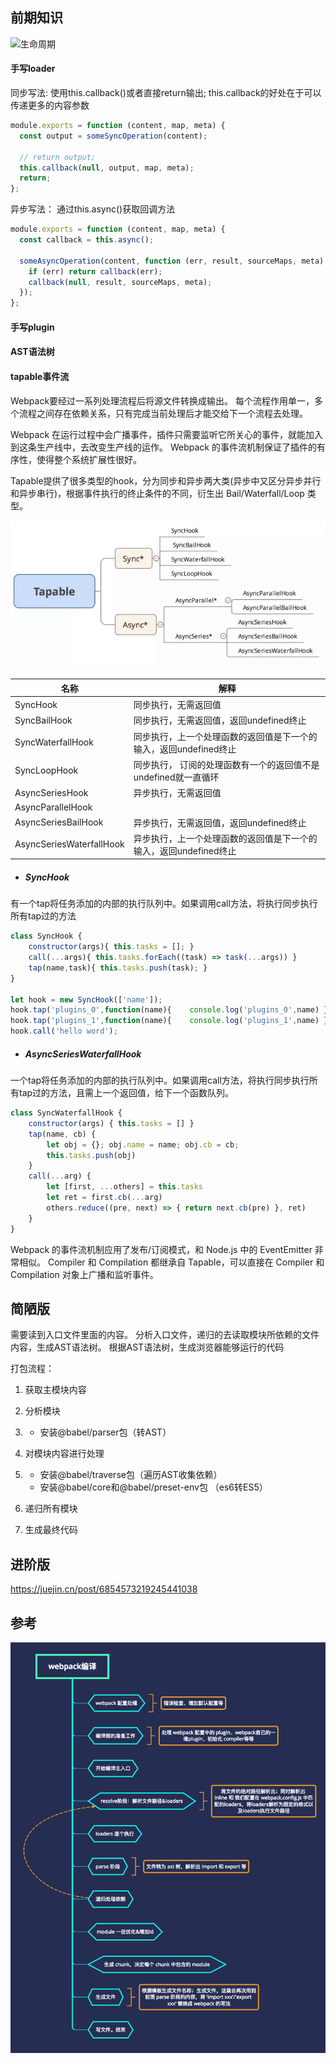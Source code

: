 ##  前期知识







![生命周期](https://p3-juejin.byteimg.com/tos-cn-i-k3u1fbpfcp/646064b458ec44128d627405246863ef~tplv-k3u1fbpfcp-zoom-in-crop-mark:4536:0:0:0.image)







####  手写loader



同步写法:   使用this.callback()或者直接return输出; this.callback的好处在于可以传递更多的内容参数 

```js
module.exports = function (content, map, meta) {
  const output = someSyncOperation(content);

  // return output;
  this.callback(null, output, map, meta);
  return;
};
```

异步写法： 通过this.async()获取回调方法 

```js
module.exports = function (content, map, meta) {
  const callback = this.async();

  someAsyncOperation(content, function (err, result, sourceMaps, meta) {
    if (err) return callback(err);
    callback(null, result, sourceMaps, meta);
  });
};
```









####  手写plugin











####  AST语法树









####  tapable事件流

Webpack要经过一系列处理流程后将源文件转换成输出。 每个流程作用单一，多个流程之间存在依赖关系，只有完成当前处理后才能交给下一个流程去处理。

Webpack 在运行过程中会广播事件，插件只需要监听它所关心的事件，就能加入到这条生产线中，去改变生产线的运作。 Webpack 的事件流机制保证了插件的有序性，使得整个系统扩展性很好。

Tapable提供了很多类型的hook，分为同步和异步两大类(异步中又区分异步并行和异步串行)，根据事件执行的终止条件的不同，衍生出 Bail/Waterfall/Loop 类型。

![tapable](https://raw.githubusercontent.com/wzx365/min-webpack/master/images/Tapable.png)

| 名称              | 解释                                                         |
| ----------------- | ------------------------------------------------------------ |
| SyncHook          | 同步执行，无需返回值                                         |
| SyncBailHook      | 同步执行，无需返回值，返回undefined终止                      |
| SyncWaterfallHook | 同步执行，上一个处理函数的返回值是下一个的输入，返回undefined终止 |
| SyncLoopHook      | 同步执行， 订阅的处理函数有一个的返回值不是undefined就一直循环 |
| AsyncSeriesHook          | 异步执行，无需返回值                                         |
| AsyncParallelHook        |                                                              |
| AsyncSeriesBailHook      | 异步执行，无需返回值，返回undefined终止                      |
| AsyncSeriesWaterfallHook | 异步执行，上一个处理函数的返回值是下一个的输入，返回undefined终止 |

- ##### SyncHook

有一个tap将任务添加的内部的执行队列中。如果调用call方法，将执行同步执行所有tap过的方法

```js
class SyncHook {
	constructor(args){ this.tasks = [];	}
	call(...args){ this.tasks.forEach((task) => task(...args)) }
	tap(name,task){	this.tasks.push(task); }
}

let hook = new SyncHook(['name']);
hook.tap('plugins_0',function(name){	console.log('plugins_0',name) })
hook.tap('plugins_1',function(name){	console.log('plugins_1',name) })
hook.call('hello word');
```

- ##### AsyncSeriesWaterfallHook

一个tap将任务添加的内部的执行队列中。如果调用call方法，将执行同步执行所有tap过的方法，且需上一个返回值，给下一个函数队列。

```js
class SyncWaterfallHook {
    constructor(args) { this.tasks = [] }
    tap(name, cb) {
        let obj = {}; obj.name = name; obj.cb = cb;
        this.tasks.push(obj)
    }
    call(...arg) {
        let [first, ...others] = this.tasks
        let ret = first.cb(...arg)
        others.reduce((pre, next) => { return next.cb(pre) }, ret)
    }
}
```

Webpack 的事件流机制应用了发布/订阅模式，和 Node.js 中的 EventEmitter 非常相似。 Compiler 和 Compilation 都继承自 Tapable，可以直接在 Compiler 和 Compilation 对象上广播和监听事件。











##  简陋版







需要读到入口文件里面的内容。
分析入口文件，递归的去读取模块所依赖的文件内容，生成AST语法树。
根据AST语法树，生成浏览器能够运行的代码



打包流程：

1. 获取主模块内容

2. 分析模块

3. - 安装@babel/parser包（转AST）

4. 对模块内容进行处理

5. - 安装@babel/traverse包（遍历AST收集依赖）
   - 安装@babel/core和@babel/preset-env包 （es6转ES5）

6. 递归所有模块

7. 生成最终代码














## 进阶版



https://juejin.cn/post/6854573219245441038





































##  参考





![webpack流程](https://raw.githubusercontent.com/wzx365/min-webpack/master/images/webpack%E7%BC%96%E8%AF%91%E4%B8%BB%E6%B5%81%E7%A8%8B.png)





































































































